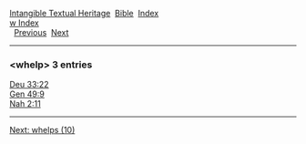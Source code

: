 [Intangible Textual Heritage](../../index)  [Bible](../index) 
[Index](index)   
[w Index](_w_)  
  [Previous](c12378)  [Next](c12380) 

------------------------------------------------------------------------

### &lt;whelp&gt; 3 entries

[Deu 33:22](../kjv/deu033.htm#022)  
[Gen 49:9](../kjv/gen049.htm#009)  
[Nah 2:11](../kjv/nah002.htm#011)  

------------------------------------------------------------------------

[Next: whelps (10)](c12380)

